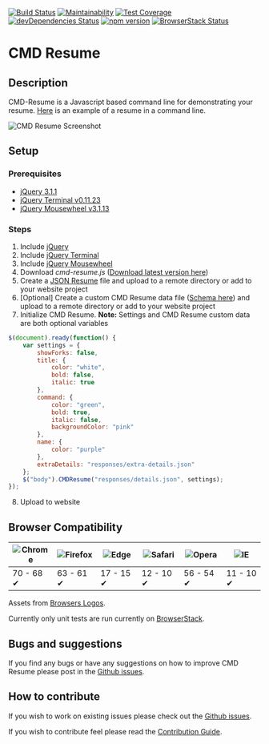 [![Build Status](https://travis-ci.org/bbody/CMD-Resume.svg?branch=master)](https://travis-ci.org/bbody/CMD-Resume)
[![Maintainability](https://api.codeclimate.com/v1/badges/245ed2739858462f5337/maintainability)](https://codeclimate.com/github/bbody/CMD-Resume/maintainability)
[![Test Coverage](https://api.codeclimate.com/v1/badges/245ed2739858462f5337/test_coverage)](https://codeclimate.com/github/bbody/CMD-Resume/test_coverage)
[![devDependencies Status](https://david-dm.org/bbody/cmd-resume/dev-status.svg)](https://david-dm.org/bbody/cmd-resume?type=dev)
[![npm version](https://badge.fury.io/js/cmd-resume.svg)](https://badge.fury.io/js/cmd-resume)
[![BrowserStack Status](https://www.browserstack.com/automate/badge.svg?badge_key=TXJtSnFra2t1em56djV0cDNHbXBWQ0F1S2ZwWFNndG0rQTlySU5YaUZaUT0tLTFsTlp3ZUcrT29rMUNPcXhtbHRpNXc9PQ==--8f9c890ea5f00b2700273a981af403651fea3f65)](https://www.browserstack.com/automate/public-build/TXJtSnFra2t1em56djV0cDNHbXBWQ0F1S2ZwWFNndG0rQTlySU5YaUZaUT0tLTFsTlp3ZUcrT29rMUNPcXhtbHRpNXc9PQ==--8f9c890ea5f00b2700273a981af403651fea3f65)
# CMD Resume
## Description
CMD-Resume is a Javascript based command line for demonstrating your resume. [Here](http://cmd-resume.bbody.io/) is an example of a resume in a command line.

![CMD Resume Screenshot](https://s3-ap-southeast-2.amazonaws.com/bbody-images/github/cmd-resume/output.gif
 "CMD Resume Screenshot")

## Setup
### Prerequisites
- [jQuery 3.1.1](https://jquery.com/)
- [jQuery Terminal v0.11.23](http://terminal.jcubic.pl/)
- [jQuery Mousewheel v3.1.13](https://github.com/jquery/jquery-mousewheel)

### Steps
1. Include [jQuery](https://jquery.com/)
2. Include [jQuery Terminal](http://terminal.jcubic.pl/)
3. Include [jQuery Mousewheel](https://github.com/jquery/jquery-mousewheel)
4. Download *cmd-resume.js* ([Download latest version here](https://github.com/bbody/CMD-Resume/releases/latest))
5. Create a [JSON Resume](https://jsonresume.org/) file and upload to a remote directory or add to your website project
6. [Optional] Create a custom CMD Resume data file ([Schema here](CMD-RESUME-DATA-SCHEMA.md)) and upload to a remote directory or add to your website project
7. Initialize CMD Resume. **Note:** Settings and CMD Resume custom data are both optional variables
```javascript
$(document).ready(function() {
    var settings = {
        showForks: false,
        title: {
            color: "white",
            bold: false,
            italic: true
        },
        command: {
            color: "green",
            bold: true,
            italic: false,
            backgroundColor: "pink"
        },
        name: {
            color: "purple"
        },
        extraDetails: "responses/extra-details.json"
    };
    $("body").CMDResume("responses/details.json", settings);
});
```
8. Upload to website

## Browser Compatibility
![Chrome](https://raw.githubusercontent.com/alrra/browser-logos/master/src/chrome/chrome_48x48.png) | ![Firefox](https://raw.githubusercontent.com/alrra/browser-logos/master/src/firefox/firefox_48x48.png) | ![Edge](https://raw.githubusercontent.com/alrra/browser-logos/master/src/edge/edge_48x48.png) | ![Safari](https://raw.githubusercontent.com/alrra/browser-logos/master/src/safari/safari_48x48.png) | ![Opera](https://raw.githubusercontent.com/alrra/browser-logos/master/src/opera/opera_48x48.png) | ![IE](https://raw.githubusercontent.com/alrra/browser-logos/master/src/archive/internet-explorer-tile_10-11/internet-explorer-tile_10-11_48x48.png) |
--- | --- | --- | --- | --- | --- |
70 - 68 ✔ | 63 - 61 ✔ | 17 - 15 ✔ | 12 - 10 ✔ | 56 - 54 ✔ | 11 - 10 ✔ |

Assets from [Browsers Logos](https://github.com/alrra/browser-logos).

Currently only unit tests are run currently on [BrowserStack](https://www.browserstack.com/).
## Bugs and suggestions
If you find any bugs or have any suggestions on how to improve CMD Resume please post in the [Github issues](https://github.com/bbody/CMD-Resume/issues).

## How to contribute
If you wish to work on existing issues please check out the [Github issues](https://github.com/bbody/CMD-Resume/issues).

If you wish to contribute feel please read the [Contribution Guide](CONTRIBUTING.md).
